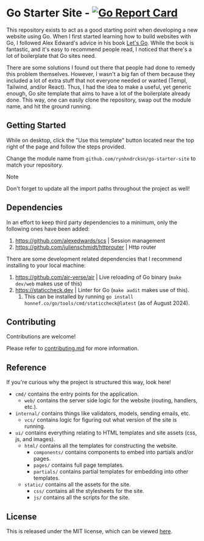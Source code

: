 # Go Starter Site - [![Go Report Card](https://goreportcard.com/badge/github.com/rynhndrcksn/go-starter-site)](https://goreportcard.com/report/github.com/rynhndrcksn/go-starter-site)

This repository exists to act as a good starting point when developing a new website using Go.
When I first started learning how to build websites with Go, I followed Alex Edward's advice in his book [Let's Go](https://lets-go.alexedwards.net).
While the book is fantastic, and it's easy to recommend people read, I noticed that there's a lot of boilerplate that Go sites need.

There are some solutions I found out there that people had done to remedy this problem themselves.
However, I wasn't a big fan of them because they included a lot of extra stuff that not everyone needed or wanted (Templ, Tailwind, and/or React).
Thus, I had the idea to make a useful, yet generic enough, Go site template that aims to have a lot of the boilerplate already done.
This way, one can easily clone the repository, swap out the module name, and hit the ground running.

## Getting Started

While on desktop, click the "Use this template" button located near the top right of the page and follow the steps provided.

Change the module name from `github.com/rynhndrcksn/go-starter-site` to match your repository.

> [!NOTE]
> Don't forget to update all the import paths throughout the project as well!

## Dependencies

In an effort to keep third party dependencies to a minimum, only the following ones have been added:

1. https://github.com/alexedwards/scs | Session management
2. https://github.com/julienschmidt/httprouter | Http router

There are some development related dependencies that I recommend installing to your local machine:

1. https://github.com/air-verse/air | Live reloading of Go binary (`make dev/web` makes use of this)
2. https://staticcheck.dev | Linter for Go (`make audit` makes use of this).
   1. This can be installed by running `go install honnef.co/go/tools/cmd/staticcheck@latest` (as of August 2024).

## Contributing

Contributions are welcome!

Please refer to [contributing.md](contributing.md) for more information.

## Reference

If you're curious why the project is structured this way, look here!

- `cmd/` contains the entry points for the application.
    - `web/` contains the server side logic for the website (routing, handlers, etc.).
- `internal/` contains things like validators, models, sending emails, etc.
    - `vcs/` contains logic for figuring out what version of the site is running.
- `ui/` contains everything relating to HTML templates and site assets (css, js, and images).
    - `html/` contains all the templates for constructing the website.
        - `components/` contains components to embed into partials and/or pages.
        - `pages/` contains full page templates.
        - `partials/` contains partial templates for embedding into other templates.
    - `static/` contains all the assets for the site.
        - `css/` contains all the stylesheets for the site.
        - `js/` contains all the scripts for the site.

## License

This is released under the MIT license, which can be viewed [here](LICENSE).
